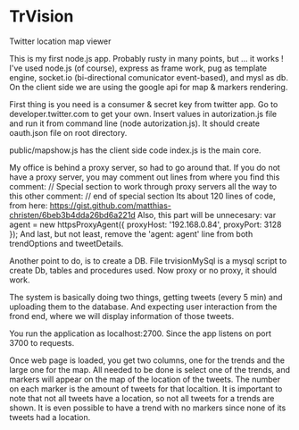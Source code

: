 # TrVision
Twitter location map viewer

This is my first node.js app. Probably rusty in many points, but ... it works !
I've used node.js (of course), express as frame work, pug as template engine, socket.io (bi-directional comunicator event-based), and mysl as db. On the client side we are using the google api for map & markers rendering.

First thing is you need is a consumer & secret key from twitter app. Go to developer.twitter.com to get your own.
Insert values in autorization.js file and run it from command line (node autorization.js). It should create oauth.json file on root directory.

public/mapshow.js has the client side code
index.js is the main core.

My office is behind a proxy server, so had to go around that. If you do not have a proxy server, you may comment out lines from where you find this comment:
  // Special section to work through proxy servers
  all the way to this other comment:
  // end of special section
  Its about 120 lines of code, from here: https://gist.github.com/matthias-christen/6beb3b4dda26bd6a221d
  Also, this part will be unnecesary:
  var agent = new httpsProxyAgent({
    proxyHost: '192.168.0.84',
    proxyPort: 3128
  });
  And last, but not least, remove the 'agent: agent' line from both trendOptions and tweetDetails.

Another point to do, is to create a DB. File trvisionMySql is a mysql script to create Db, tables and procedures used.
Now proxy or no proxy, it should work.

The system is basically doing two things, getting tweets (every 5 min) and uploading them to the database. And expecting user interaction from the frond end, where we will display information of those tweets.

You run the application as localhost:2700. Since the app listens on port 3700 to requests.

Once web page is loaded, you get two columns, one for the trends and the large one for the map.
All needed to be done is select one of the trends, and markers will appear on the map of the location of the tweets. The number on each marker is the amount of tweets for that localtion.
It is important to note that not all tweets have a location, so not all tweets for a trends are shown. It is even possible to have a trend with no markers since none of its tweets had a location.

